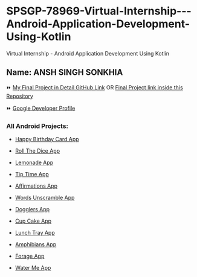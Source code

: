# SPSGP-78969-Virtual-Internship---Android-Application-Development-Using-Kotlin
Virtual Internship - Android Application Development Using Kotlin

## Name: ANSH SINGH SONKHIA

⏩ [My Final Project in Detail GitHub Link](https://github.com/AnshSinghSonkhia/Business-Maps/tree/master)  OR [Final Project link inside this Repository](https://github.com/smartinternz02/SPSGP-78969-Virtual-Internship---Android-Application-Development-Using-Kotlin/tree/main/Final-Project)

⏩ [Google Developer Profile](https://g.dev/AnshSinghSonkhia)

### All Android Projects:

* [Happy Birthday Card App](https://github.com/smartinternz02/SPSGP-78969-Virtual-Internship---Android-Application-Development-Using-Kotlin/blob/main/Unit-1-Kotlin-Basics/HappyBirthdaybyAnsh.zip)
* [Roll The Dice App](https://github.com/smartinternz02/SPSGP-78969-Virtual-Internship---Android-Application-Development-Using-Kotlin/blob/main/Unit-1-Kotlin-Basics/Roll%20The%20Dice.zip)
* [Lemonade App](https://github.com/smartinternz02/SPSGP-78969-Virtual-Internship---Android-Application-Development-Using-Kotlin/blob/main/Unit-1-Kotlin-Basics/Lemonade-App-By-Ansh.zip)

* [Tip Time App](https://github.com/smartinternz02/SPSGP-78969-Virtual-Internship---Android-Application-Development-Using-Kotlin/blob/main/Unit-2-Layouts/Tip%20Time.zip)
* [Affirmations App](https://github.com/smartinternz02/SPSGP-78969-Virtual-Internship---Android-Application-Development-Using-Kotlin/blob/main/Unit-2-Layouts/Affirmations%20App%20By%20Ansh.zip)
* [Words Unscramble App](https://github.com/smartinternz02/SPSGP-78969-Virtual-Internship---Android-Application-Development-Using-Kotlin/blob/main/Unit-2-Layouts/WordsApp-Ansh.zip)
* [Dogglers App](https://github.com/smartinternz02/SPSGP-78969-Virtual-Internship---Android-Application-Development-Using-Kotlin/blob/main/Unit-2-Layouts/Dogglers_App.zip)

* [Cup Cake App](https://github.com/smartinternz02/SPSGP-78969-Virtual-Internship---Android-Application-Development-Using-Kotlin/blob/main/Unit-3-Navigation/Cupcake-App-By-Ansh.zip)
* [Lunch Tray App](https://github.com/smartinternz02/SPSGP-78969-Virtual-Internship---Android-Application-Development-Using-Kotlin/blob/main/Unit-3-Navigation/android-lunch-tray-app-main.zip)

* [Amphibians App](https://github.com/smartinternz02/SPSGP-78969-Virtual-Internship---Android-Application-Development-Using-Kotlin/blob/main/Unit-4-Connect-to-Internet/android-amphibians-app-by-ansh.zip)
* [Forage App](https://github.com/smartinternz02/SPSGP-78969-Virtual-Internship---Android-Application-Development-Using-Kotlin/blob/main/Unit-5-Data-Persistence/android-forage-app-by-ansh.zip)
* [Water Me App](https://github.com/smartinternz02/SPSGP-78969-Virtual-Internship---Android-Application-Development-Using-Kotlin/blob/main/Unit-6-Work-Manager/android-water-me-app-by-ansh.zip)








